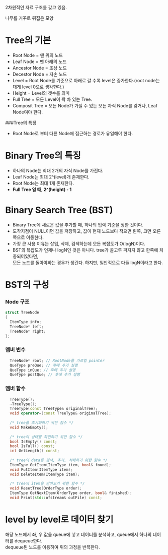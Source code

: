 2차원적인 자료 구조를 갖고 있음.

나무를 거꾸로 뒤집은 모양

# Tree의 기본

  - Root Node = 맨 위의 노드
  - Leaf Node = 맨 아래의 노드
  - Ancestor Node = 조상 노드
  - Decestor Node = 자손 노드
  - Level = Root Node를 기준으로 아래로 갈 수록 level은 증가한다.(root node는 대게 level 0으로 생각한다.) 
  - Height = Level의 갯수를 의미
  - Full Tree = 모든 Level이 꽉 차 있는 Tree.
  - Composit Tree = 모든 Node가 가질 수 있는 모든 자식 Node를 갖거나, Leaf Node여야 한다.
  
###Tree의 특징
  - Root Node로 부터 다른 Node에 접근하는 경로가 유일해야 한다.

# Binary Tree의 특징
  - 하나의 Node는 최대 2개의 자식 Node를 가진다.
  - Leaf Node는 최대 2^(level)개 존재한다.
  - Root Node는 최대 1개 존재한다.
  - <strong>Full Tree 일 때, 2^(height) - 1 </strong>
  
# Binary Search Tree (BST)
  - Binary Tree에 새로운 값을 추가할 때, 하나의 입력 기준을 정한 것이다. 
  - 도착지점이 NULL이면 값을 저장하고, 값이 현재 노드보다 작으면 왼쪽, 크면 오른쪽으로 이동한다.
  - 가장 큰 사용 이유는 삽입, 삭제, 검색하는데 모든 복잡도가 O(logN)이다.
  - BST의 복잡도가 언제나 logN인 것은 아니다. tree가 골고루 퍼지지 않고 한쪽에 치중되어있다면,<br>
  모든 노드를 돌아야하는 경우가 생긴다. 하지만, 일반적으로 다들 logN이라고 한다.

# BST의 구성

### Node 구조
```c++
struct TreeNode
{
  ItemType info;
  TreeNode* left;
  TreeNode* right;
};
```

### 멤버 변수
```c++
  TreeNode* root; // RootNode를 가르킬 pointer
  QueType preQue; // 후에 추가 설명
  QueType inQue; // 후에 추가 설명
  QueType postQue; // 후에 추가 설명
```
### 멤버 함수
```c++
  TreeType();
  ~TreeType();
  TreeType(const TreeType& originalTree); 
  void operator=(const TreeType& originalTree);
  
  /* tree를 초기화하기 위한 함수 */
  void MakeEmpty();
  
  /* tree의 상태를 확인하기 위한 함수 */
  bool IsEmpty() const;
  bool IsFull() const;
  int GetLength() const; 
  
  /* tree의 data를 검색, 추가, 삭제하기 위한 함수 */
  ItemType GetItem(ItemType item, bool& found);
  void PutItem(ItemType item);
  void DeleteItem(ItemType item);
  
  /* tree의 item을 받아오기 위한 함수 */
  void ResetTree(OrderType order); 
  ItemType GetNextItem(OrderType order, bool& finished);
  void Print(std::ofstream& outFile) const;
```


# level by level로 데이터 찾기
해당 노드에서 좌, 우 값을 queue에 넣고 데이터를 분석하고, queue에서 하나의 데이터를 dequeue한다.<br>
dequeue된 노드를 이용하여 위의 과정을 반복한다.


